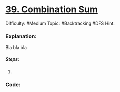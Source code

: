 # [39. Combination Sum](https://leetcode.com/problems/combination-sum/)

Difficulty: #Medium 
Topic: #Backtracking #DFS 
Hint: 

### Explanation:
Bla bla bla
##### Steps:
1. 

### Code:

```python
```
